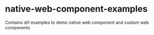 # native-web-component-examples
Contains d/t examples to demo native web component and custom web components
